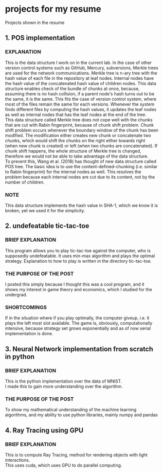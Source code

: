 # projects for my resume
Projects shown in the resume

## 1. POS implementation
### EXPLANATION
This is the data structure I work on in the current lab. In the case of other version control systems such as GitHub, Mercury, subversions, Merkle trees are used for the network communications. Merkle tree is n-ary tree with the hash value of each file in the repository at leaf nodes. Internal nodes have the hash value of the concatenated hash value of children nodes. This data structure enables check of the bundle of chunks at once, because, assuming there is no hash collision, if a parent node's hash turns out to be the same, it is the same. This fits the case of version control system, where most of the files remain the same for each versions. Whenever the system finds different files by computing the hash values, it updates the leaf nodes as well as internal nodes that has the leaf nodes at the end of the tree. 
<br />This data structure called Merkle tree does not cope well with the chunks that are cut with Rabin fingerprint, because of chunk shift problem. Chunk shift problem occurs whenever the boundary window of the chunk has been modified. The modification either creates new chunk or concatenate two chunks, which would shift the chunks on the right either towards right (when new chunk is created) or left (when two chunks are concatenated). If chunk shift happens, the whole structure of Merkle tree is changed, therefore we would not be able to take advantage of the data structure. 
<br />To prevent this, Wang et al. (2018) has thought of new data structure called POS tree. The basic idea is to use the content-defined-chunking (i.e. similar to Rabin fingerprint) for the internal nodes as well. This resolves the problem because each internal nodes are cut due to its content, not by the number of children. 

### NOTE
This data structure implements the hash value in SHA-1, which we know it is broken, yet we used it for the simplicity. 

## 2. undefeatable tic-tac-toe
### BRIEF EXPLANATION
This program allows you to play tic-tac-toe against the computer, who is supposedly undefeatable. 
It uses min-max algorithm and plays the optimal strategy. Explanation to how to play is written in the directory tic-tac-toe. 

### THE PURPOSE OF THE POST
I posted this simply because I thought this was a cool program, and it shows my interest in game theory and economics, which I studied for the undergrad. 

### SHORTCOMINGS
If in the situation where if you play optimally, the computer giveup, i.e. it plays the left most slot available. 
The game is, obviously, computationally intensive, because strategy set grows exponentially and as of now serial implementation is done. 

## 3. Neural Network implementation from scratch in python
### BRIEF EXPLANATION 
This is the python implementation over the data of MNIST.  
I made this to gain more understanding over the algorithm. 

### THE PURPOSE OF THE POST
To show my mathematical understanding of the machine learning algorithms, and my ability to use python libraries, mainly numpy and pandas 
 
## 4. Ray Tracing using GPU
### BRIEF EXPLANATION
This is to compute Ray Tracing, method for rendering objects with light interactions.  
This uses cuda, which uses GPU to do parallel computing.

